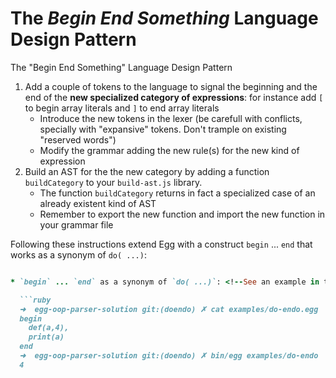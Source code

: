 # The *Begin End Something* Language Design Pattern
The "Begin End Something" Language Design Pattern

1. Add a couple of tokens to the language to signal the beginning and the end of the **new specialized category of expressions**:  for instance add `[` to begin array literals and `]` to end array literals
   * Introduce the new tokens in the lexer (be carefull with conflicts, specially with "expansive" tokens. Don't trample on existing "reserved words")
   * Modify the grammar adding the new rule(s) for the new kind of expression
2. Build an AST for the the new category by adding a function `buildCategory` to your `build-ast.js` library.
   * The function `buildCategory` returns in fact a specialized case of an already existent kind of AST
   * Remember to export the new function and import the new function in your grammar file

Following these instructions extend Egg with a construct `begin` ... `end` that works as a synonym of `do( ...)`:

```ruby

* `begin` ... `end` as a synonym of `do( ...)`: <!--See an example in the branch `doendo` of the solution repo-->

  ```ruby
  ➜  egg-oop-parser-solution git:(doendo) ✗ cat examples/do-endo.egg 
  begin
    def(a,4),
    print(a)
  end
  ➜  egg-oop-parser-solution git:(doendo) ✗ bin/egg examples/do-endo
  4
  ```
